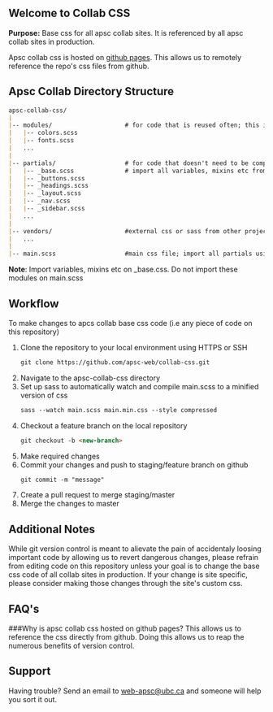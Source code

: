 ## Welcome to Collab CSS

**Purpose:** Base css for all apsc collab sites. It is referenced by all apsc collab sites in production.

Apsc collab css is hosted on [github pages](https://apsc-web.github.io/collab-css/). This allows us to remotely reference the repo's css files from github. 

## Apsc Collab Directory Structure
```markdown
apsc-collab-css/
|
|-- modules/                    # for code that is reused often; this includes variables, mixins etc
|   |-- colors.scss
|   |-- fonts.scss
|   ...
|
|-- partials/                   # for code that doesn't need to be compiled to css; e.g buttons, grids
|   |-- _base.scss              # import all variables, mixins etc from modules;
|   |-- _buttons.scss           
|   |-- _headings.scss
|   |-- _layout.scss
|   |-- _nav.scss
|   |-- _sidebar.scss
|   ...
|
|-- vendors/                    #external css or sass from other projects or vendors
|   ...
|
|-- main.scss                   #main css file; import all partials using @use rule
```
**Note**: Import variables, mixins etc on _base.css. Do not import these modules on main.scss

## Workflow
To make changes to apcs collab base css code (i.e any piece of code on this repository)
1. Clone the repository to your local environment using HTTPS or SSH
   ```markdown
   git clone https://github.com/apsc-web/collab-css.git 
2. Navigate to the apsc-collab-css directory
3. Set up sass to automatically watch and compile main.scss to a minified version of css
   ```markdown
   sass --watch main.scss main.min.css --style compressed
4. Checkout a feature branch on the local repository
   ```markdown 
   git checkout -b <new-branch>
5. Make required changes
6. Commit your changes and push to staging/feature branch on github
   ```markdown 
   git commit -m "message"
7. Create a pull request to merge staging/master
8. Merge the changes to master


## Additional Notes
While git version control is meant to alievate the pain of accidentaly loosing important code by allowing us to revert dangerous changes, please refrain from editing code on this repository unless your goal is to change the base css code of all collab sites in production.
If your change is site specific, please consider making those changes through the site's custom css.

## FAQ's
###Why is apsc collab css hosted on github pages? 
This allows us to reference the css directly from github. Doing this allows us to reap the numerous benefits of version control.

## Support
Having trouble? Send an email to web-apsc@ubc.ca and someone will help you sort it out.
